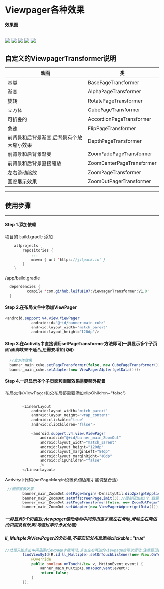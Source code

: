# Viewpager各种效果

#### 效果图
![](https://github.com/leifu1107/ViewpagerTransformer/raw/master/art/1.gif) 
![](https://github.com/leifu1107/ViewpagerTransformer/raw/master/art/2.gif) 
![](https://github.com/leifu1107/ViewpagerTransformer/raw/master/art/3.gif) 
![](https://github.com/leifu1107/ViewpagerTransformer/raw/master/art/4.gif) 
![](https://github.com/leifu1107/ViewpagerTransformer/raw/master/art/5.gif) 
---------
## 自定义的ViewpagerTransformer说明
|动画|类	
|---|---|	
|基类| BasePageTransformer	
|渐变| AlphaPageTransformer	
|旋转| RotatePageTransformer
|立方体| CubePageTransformer	
|可折叠的| AccordionPageTransformer	
|急速| FlipPageTransformer
|前背景和后背景渐变,后背景有个放大缩小效果| DepthPageTransformer	
|前背景和后背景渐变| ZoomFadePageTransformer	
|前背景和后背景直接缩放| ZoomCenterPageTransformer
|左右滑动缩放| ZoomPageTransformer
|画廊展示效果| ZoomOutPagerTransformer

---------
## 使用步骤
---------

#### Step 1.添加依赖<br>
项目的 build.gradle 添加
```java
	allprojects {
		repositories {
			...
			maven { url 'https://jitpack.io' }
		}
	}
  ```
 /app/build.gradle
  ```java
  	dependencies {
	        compile 'com.github.leifu1107:ViewpagerTransformer:V1.0'
	}
```
#### Step 2.在布局文件中添加ViewPager<br>
```java
<android.support.v4.view.ViewPager
            android:id="@+id/banner_main_cube"
            android:layout_width="match_parent"
            android:layout_height="120dp"/>
```
#### Step 3.在Activity中直接调用setPageTransformer方法即可(一屏显示多个子页面\画廊效果不适合,还需要增加代码)<br>
```java	    
  //立方体效果
  banner_main_cube.setPageTransformer(false, new CubePageTransformer());//也可自定义动画范围大小new CubePageTransformer(90f)
  banner_main_cube.setAdapter(new ViewPagerAdpter(getData()));
```
#### Step 4.一屏显示多个子页面和画廊效果需要额外配置<br>

布局文件(ViewPager和父布局都需要添加clipChildren="false")
```java

        <LinearLayout
            android:layout_width="match_parent"
            android:layout_height="wrap_content"
            android:clickable="true"
            android:clipChildren="false">

            <android.support.v4.view.ViewPager
                android:id="@+id/banner_main_ZoomOut"
                android:layout_width="match_parent"
                android:layout_height="120dp"
                android:layout_marginLeft="80dp"
                android:layout_marginRight="80dp"
                android:clipChildren="false"
                />
        </LinearLayout>
```
Activity中代码(setPageMargin设置负值边距才能调整合适)
```java
 //画廊展示效果
        banner_main_ZoomOut.setPageMargin(-DensityUtil.dip2px(getApplicationContext(), 10));//设置viewpage两个页面间距,要使间距变小请设置负值或者在Adpter中重写getPageWidth
        banner_main_ZoomOut.setOffscreenPageLimit(3);//提前预加载3个,数量最好大于3个
        banner_main_ZoomOut.setPageTransformer(false, new ZoomOutPagerTransformer(0.7f));
        banner_main_ZoomOut.setAdapter(new ViewPagerAdpter(getData()));
```

##### 一屏显示3个页面后,viewpager滚动活动中间的页面才能左右滑动,滑动左右两边的页面没有效果(可通过事件分发处理)
##### ll_Multiple为ViewPager的父布局,不要忘记父布局添加clickable="true"
```java
//处理只能点击中间范围viewpage才能滑动,点击左右两边的viewpage也可以滑动,注意要设置LinearLayout的clickable="true"
        findViewById(R.id.ll_Multiple).setOnTouchListener(new View.OnTouchListener() {
            @Override
            public boolean onTouch(View v, MotionEvent event) {
                banner_main_Multiple.onTouchEvent(event);
                return false;
            }
        });
```
 
